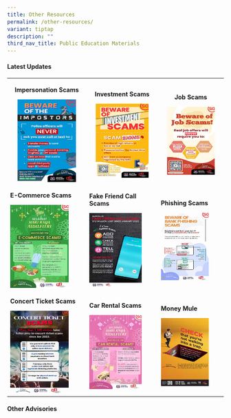 ```yaml
---
title: Other Resources
permalink: /other-resources/
variant: tiptap
description: ""
third_nav_title: Public Education Materials
---
```

<h4><strong>Latest Updates</strong></h4>
<table style="minWidth: 75px">
<colgroup>
<col>
<col>
<col>
</colgroup>
<tbody>
<tr>
<th rowspan="1" colspan="1">
<p>Impersonation Scams</p><a class="isomer-image-wrapper" href="/files/HDB%20DDPs/GOIS_2_SA_Full__1080x1920_.pdf"><img style="width: 80%;" height="auto" width="100%" alt="" src="/images/Public Education Materials/HDB DDPs/GOIS_2_SA_Full__1080x1920_.jpg"></a>
</th>
<th rowspan="1" colspan="1">
<p>Investment Scams</p><a class="isomer-image-wrapper" href="/files/HDB%20DDPs/beware_investment_scam.pdf"><img style="width: 80%;" height="auto" width="100%" alt="" src="/images/Public Education Materials/HDB DDPs/Beware_Investment_Scam_1080x1920_.jpg"></a>
</th>
<th rowspan="1" colspan="1">
<p>Job Scams</p><a class="isomer-image-wrapper" href="/files/HDB%20DDPs/Beware_Job_Scam.pdf"><img style="width: 80%;" height="auto" width="100%" alt="" src="/images/Public Education Materials/HDB DDPs/Job_Scam_1080x1920_.jpg"></a>
</th>
</tr>
<tr>
<td rowspan="1" colspan="1">
<p><strong>E-Commerce Scams</strong>
</p><a class="isomer-image-wrapper" href="/files/HDB%20DDPs/Hari_Raya_E_commerce_Scam.pdf"><img style="width: 80%;" height="auto" width="100%" alt="" src="/images/Public Education Materials/HDB DDPs/HR_ECS__1080x1920_.jpg"></a>
</td>
<td rowspan="1" colspan="1">
<p><strong>Fake Friend Call Scams</strong>
</p><a class="isomer-image-wrapper" href="/files/HDB%20DDPs/Fake_Friend_Call_Scam.pdf"><img style="width: 80%;" height="auto" width="100%" alt="" src="/images/Public Education Materials/HDB DDPs/FFCS_1080x1920.jpg"></a>
</td>
<td rowspan="1" colspan="1">
<p><strong>Phishing Scams</strong>
</p><a class="isomer-image-wrapper" href="/files/HDB%20DDPs/Bank_Phishing_Scam.pdf"><img style="width: 80%;" height="auto" width="100%" alt="" src="/images/Public Education Materials/HDB DDPs/BPS_SA_Full__1080x1920_.jpg"></a>
</td>
</tr>
<tr>
<td rowspan="1" colspan="1">
<p><strong>Concert Ticket Scams</strong>
</p><a class="isomer-image-wrapper" href="/files/HDB%20DDPs/Concert_Ticket_Scam.pdf"><img style="width: 80%;" height="auto" width="100%" alt="" src="/images/Public Education Materials/HDB DDPs/CTS_SA_Full__1080x1920_.jpg"></a>
</td>
<td rowspan="1" colspan="1">
<p><strong>Car Rental Scams</strong>
</p><a class="isomer-image-wrapper" href="/files/HDB%20DDPs/Hari_Raya_Car_Rental_Scam.pdf"><img style="width: 80%;" height="auto" width="100%" alt="" src="/images/Public Education Materials/HDB DDPs/HR_CRS__1080x1920_.jpg"></a>
</td>
<td rowspan="1" colspan="1">
<p><strong>Money Mule</strong>
</p><a class="isomer-image-wrapper" href="/files/HDB%20DDPs/CHECK_Money_Mule.pdf"><img style="width: 80%;" height="auto" width="100%" alt="" src="/images/Public Education Materials/HDB DDPs/money_mule.jpg"></a>
</td>
</tr>
</tbody>
</table>
<h4><strong>Other Advisories</strong></h4>
<p></p>
<p></p>
<p></p>